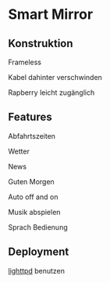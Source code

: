 # Smart Mirror

## Konstruktion

Frameless

Kabel dahinter verschwinden

Rapberry leicht zugänglich

## Features

Abfahrtszeiten

Wetter

News

Guten Morgen

Auto off and on

Musik abspielen

Sprach Bedienung

## Deployment

[lighttpd](https://www.elektronik-kompendium.de/sites/raspberry-pi/1905271.htm) benutzen
